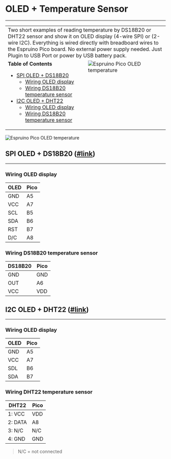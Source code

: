 # OLED + Temperature Sensor
---------------------------
<table>
  <tr>
    <td colspan="2">
Two short examples of reading temperature by DS18B20 or DHT22 sensor and show it on OLED display (4-wire SPI) or (2-wire I2C).
Everything is wired directly with breadboard wires to the Espruino Pico board. No external power supply needed.
Just Plugin to USB Port or power by USB battery pack.
    </td>
  </tr>
  <tr style="vertical-align: top;">
    <td width="50%">
      <strong>Table of Contents</strong>
      <ul>
        <li><a href="#spi-oled--ds18b20-link">SPI OLED + DS18B20</a>
          <ul>
            <li><a href="#wiring-oled-display">Wiring OLED display</a></li>
            <li><a href="#wiring-ds18b20-temperature-sensor">Wiring DS18B20 temperature sensor</a></li>
          </ul>
        </li>
        <li><a href="#i2c-oled--dht22-link">I2C OLED + DHT22</a>
          <ul>
            <li><a href="#wiring-oled-display-1">Wiring OLED display</a></li>
            <li><a href="#wiring-dht22-temperature-sensor">Wiring DS18B20 temperature sensor</a></li>
          </ul>
        </li>
      </ul>
    </td>
    <td>
      <img src="https://lh3.googleusercontent.com/5kzBBdqbfAH_kP5pFFmHzpx-b7Ce-YlZUQrmy_RlCZc=w983-h737-no" alt="Espruino Pico OLED temperature" />
    </td>
  </tr>
</table>

![Espruino Pico OLED temperature](https://lh3.googleusercontent.com/5kzBBdqbfAH_kP5pFFmHzpx-b7Ce-YlZUQrmy_RlCZc=w983-h737-no)

## SPI OLED + DS18B20 ([#link](OLED-SPI-TempDS18B20-MuMaLab.js))
----------------------------------------------------------------
### Wiring OLED display
| OLED | Pico | 
| ---- |------|
| GND  | A5   |
| VCC  | A7   |
| SCL  | B5   |
| SDA  | B6   |
| RST  | B7   |
| D/C  | A8   |

### Wiring DS18B20 temperature sensor
| DS18B20 | Pico | 
| ------- |------|
| GND     | GND  |
| OUT     | A6   |
| VCC     | VDD  |

## I2C OLED + DHT22 ([#link](OLED-I2C-TempDHT22-MuMaLab.js))
------------------------------------------------------------
### Wiring OLED display
| OLED | Pico | 
| ---- |------|
| GND  | A5   |
| VCC  | A7   |
| SDL  | B6   |
| SDA  | B7   |
 
### Wiring DHT22 temperature sensor
| DHT22   | Pico | 
| ------- |------|
| 1: VCC  | VDD  |
| 2: DATA | A8   |
| 3: N/C  | N/C  |
| 4: GND  | GND  |
> N/C = not connected
